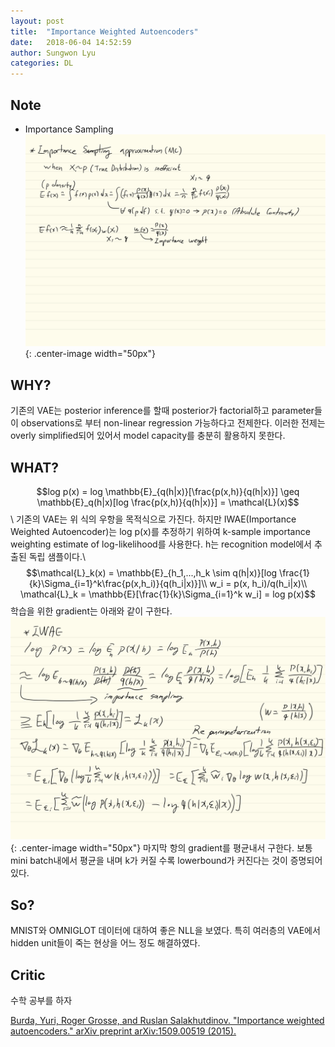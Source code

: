```yaml
---
layout: post
title:  "Importance Weighted Autoencoders"
date:   2018-06-04 14:52:59
author: Sungwon Lyu
categories: DL
---
```

## Note
- Importance Sampling
![image](/assets/images/iwae1.png){: .center-image width="50px"}

## WHY? 
기존의 VAE는 posterior inference를 할때 posterior가 factorial하고 parameter들이 observations로 부터 non-linear regression 가능하다고 전제한다. 이러한 전제는 overly simplified되어 있어서 model capacity를 충분히 활용하지 못한다. 

## WHAT?
$$log p(x) = log \mathbb{E}_{q(h|x)}[\frac{p(x,h)}{q(h|x)}] \geq \mathbb{E}_q(h|x)[log \frac{p(x,h)}{q(h|x)}] = \mathcal{L}(x)$$\\
기존의 VAE는 위 식의 우항을 목적식으로 가진다. 하지만 IWAE(Importance Weighted Autoencoder)는 log p(x)를 추정하기 위하여 k-sample importance weighting estimate of log-likelihood를 사용한다. h는 recognition model에서 추출된 독립 샘플이다.\\
$$\mathcal{L}_k(x) = \mathbb{E}_{h_1,...,h_k \sim q(h|x)}[log \frac{1}{k}\Sigma_{i=1}^k\frac{p(x,h_i)}{q(h_i|x)}]\\
w_i = p(x, h_i)/q(h_i|x)\\
\mathcal{L}_k = \mathbb{E}[\frac{1}{k}\Sigma_{i=1}^k w_i] = log p(x)$$
학습을 위한 gradient는 아래와 같이 구한다. 
![image](/assets/images/iwae2.png){: .center-image width="50px"}
마지막 항의 gradient를 평균내서 구한다. 보통 mini batch내에서 평균을 내며 k가 커질 수록 lowerbound가 커진다는 것이 증명되어 있다. 

## So?
MNIST와 OMNIGLOT 데이터에 대하여 좋은 NLL을 보였다. 특히 여러층의 VAE에서 hidden unit들이 죽는 현상을 어느 정도 해결하였다. 

## Critic
수학 공부를 하자

[Burda, Yuri, Roger Grosse, and Ruslan Salakhutdinov. "Importance weighted autoencoders." arXiv preprint arXiv:1509.00519 (2015).](https://arxiv.org/abs/1509.00519)
